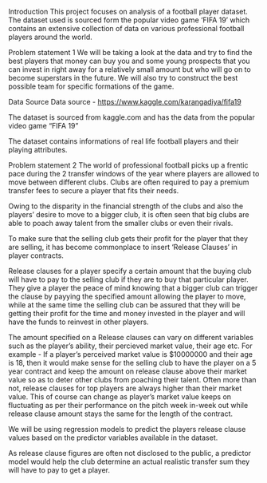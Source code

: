 Introduction
This project focuses on analysis of a football player dataset. The dataset used is sourced form the popular video game ‘FIFA 19’ which contains an extensive collection of data on various professional football players around the world.

Problem statement 1
We will be taking a look at the data and try to find the best players that money can buy you and some young prospects that you can invest in right away for a relatively small amount but who will go on to become superstars in the future. We will also try to construct the best possible team for specific formations of the game.

Data Source
Data source - https://www.kaggle.com/karangadiya/fifa19

The dataset is sourced from kaggle.com and has the data from the popular video game “FIFA 19”

The dataset contains informations of real life football players and their playing attributes.

Problem statement 2
The world of professional football picks up a frentic pace during the 2 transfer windows of the year where players are allowed to move between different clubs. Clubs are often required to pay a premium transfer fees to secure a player that fits their needs.

Owing to the disparity in the financial strength of the clubs and also the players’ desire to move to a bigger club, it is often seen that big clubs are able to poach away talent from the smaller clubs or even their rivals.

To make sure that the selling club gets their profit for the player that they are selling, it has become commonplace to insert ‘Release Clauses’ in player contracts.

Release clauses for a player specify a certain amount that the buying club will have to pay to the selling club if they are to buy that particular player. They give a player the peace of mind knowing that a bigger club can trigger the clause by payying the specified amount allowing the player to move, while at the same time the selling club can be assured that they will be getting their profit for the time and money invested in the player and will have the funds to reinvest in other players.

The amount specified on a Release clauses can vary on different variables such as the player’s ability, their percieved market value, their age etc. For example - If a player’s perceived market value is $10000000 and their age is 18, then it would make sense for the selling club to have the player on a 5 year contract and keep the amount on release clause above their market value so as to deter other clubs from poaching their talent. Often more than not, release clauses for top players are always higher than their market value. This of course can change as player’s market value keeps on fluctuating as per their performance on the pitch week in-week out while release clause amount stays the same for the length of the contract.

We will be using regression models to predict the players release clause values based on the predictor variables available in the dataset.

As release clause figures are often not disclosed to the public, a predictor model would help the club determine an actual realistic transfer sum they will have to pay to get a player.
